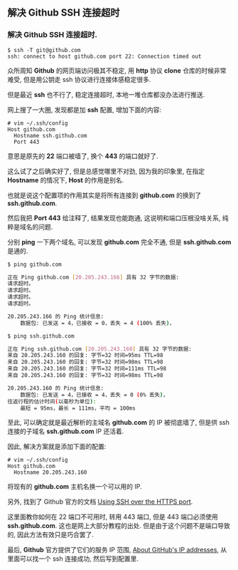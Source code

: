 ## 解决 Github SSH 连接超时

### 解决 Github SSH 连接超时.

```shell
$ ssh -T git@github.com
ssh: connect to host github.com port 22: Connection timed out
```

众所周知 **Github** 的网页端访问极其不稳定, 用 **http** 协议 **clone** 仓库的时候非常难受, 但是用公钥走 ssh 协议进行连接体感稳定很多.

但是最近 **ssh** 也不行了, 稳定连接超时, 本地一堆仓库都没办法进行推送.

网上搜了一大圈, 发现都是加 **ssh** 配置, 增加下面的内容:

```shell
# vim ~/.ssh/config
Host github.com
  Hostname ssh.github.com
  Port 443
```

意思是原先的 **22** 端口被墙了, 换个 **443** 的端口就好了.

这么试了之后确实好了, 但是总感觉哪里不对劲, 因为我的印象里, 在指定 **Hostname** 的情况下, **Host** 的作用是别名.

也就是说这个配置项的作用其实是将所有连接到 **github.com** 的换到了 **ssh.github.com**.

然后我把 **Port 443** 给注释了, 结果发现也能跑通, 这说明和端口压根没啥关系, 纯粹是域名的问题.

分别 **ping** 一下两个域名, 可以发现 **github.com** 完全不通, 但是 **ssh.github.com** 是通的.

```sh
$ ping github.com

正在 Ping github.com [20.205.243.166] 具有 32 字节的数据:
请求超时。
请求超时。
请求超时。
请求超时。

20.205.243.166 的 Ping 统计信息:
    数据包: 已发送 = 4，已接收 = 0，丢失 = 4 (100% 丢失)，

$ ping ssh.github.com

正在 Ping ssh.github.com [20.205.243.160] 具有 32 字节的数据:
来自 20.205.243.160 的回复: 字节=32 时间=95ms TTL=98
来自 20.205.243.160 的回复: 字节=32 时间=98ms TTL=98
来自 20.205.243.160 的回复: 字节=32 时间=111ms TTL=98
来自 20.205.243.160 的回复: 字节=32 时间=98ms TTL=98

20.205.243.160 的 Ping 统计信息:
    数据包: 已发送 = 4，已接收 = 4，丢失 = 0 (0% 丢失)，
往返行程的估计时间(以毫秒为单位):
    最短 = 95ms，最长 = 111ms，平均 = 100ms
```

至此, 可以确定就是最近解析的主域名 **github.com** 的 IP 被彻底墙了, 但是供 ssh 连接的子域名 **ssh.github.com** IP 还活着.

因此, 解决方案就是添加下面的配置:

```shell
# vim ~/.ssh/config
Host github.com
  Hostname 20.205.243.160
```

将现有的 **github.com** 主机名换一个可以用的 IP.

另外, 找到了 Github 官方的文档 [Using SSH over the HTTPS port](https://docs.github.com/zh/authentication/troubleshooting-ssh/using-ssh-over-the-https-port).

这里面教你如何在 22 端口不可用时, 转用 443 端口, 但是 443 端口必须使用 **ssh.github.com**. 这也是网上大部分教程的出处. 但是由于这个问题不是端口导致的, 因此方法有效只是巧合罢了.

最后, **Github** 官方提供了它们的服务 IP 范围, [About GitHub's IP addresses](https://api.github.com/meta), 从里面可以找一个 ssh 连接成功, 然后写到配置里.

